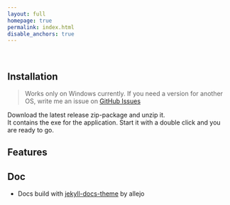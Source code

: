 ```yaml
---
layout: full
homepage: true
permalink: index.html
disable_anchors: true
---
```


<br>
<div class="row">
<div class="col-lg-6" markdown="1">

## Installation
> Works only on Windows currently. If you need a version for another OS, write me an issue on [GitHub Issues](https://github.com/ftjahn8/WOT-GoldTool/issues?q=is%3Aopen)  

Download the latest release zip-package and unzip it.  
It contains the exe for the application. Start it with a double click and you are ready to go.  

## Features



</div>

<div class="col-lg-6" markdown="1">

## Doc

* Docs build with [jekyll-docs-theme](https://github.com/allejo/jekyll-docs-theme) by allejo
</div>
</div>
